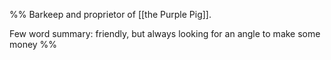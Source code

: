 

%%
Barkeep and proprietor of [[the Purple Pig]].
 
Few word summary: friendly, but always looking for an angle to make some money
%%
